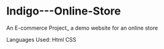 # Indigo---Online-Store
An E-commerce Project_ a demo website for an online store 

Languages Used: Html CSS

